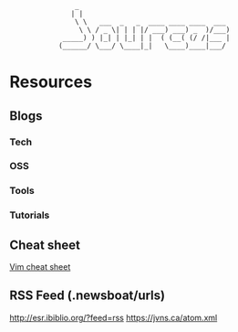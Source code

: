 ```
                _                                                
               | |                                               
                \ \   ___  _   _  ____ ____ ____  ___            
                 \ \ / _ \| | | |/ ___) ___) _  )/___)           
             _____) ) |_| | |_| | |  ( (__( (/ /|___ |           
            (______/ \___/ \____|_|   \____)____|___/            

```
# Resources

## Blogs
### Tech
### OSS
### Tools
### Tutorials
###
## Cheat sheet
[Vim cheat sheet](https://vim.rtorr.com)
## RSS Feed (.newsboat/urls)
http://esr.ibiblio.org/?feed=rss
https://jvns.ca/atom.xml
